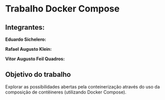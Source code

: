 # Trabalho Docker Compose
## Integrantes:
**Eduardo Sichelero:**

**Rafael Augusto Klein:**

**Vitor Augusto Feil Quadros:**

## Objetivo do trabalho
Explorar as possibilidades abertas pela conteinerização através do uso da composição de contêineres (utilizando Docker Compose).